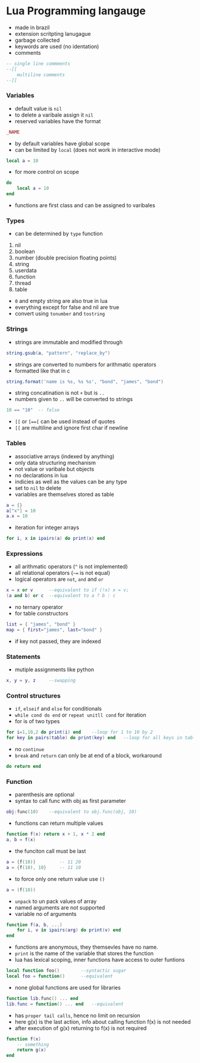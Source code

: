 # Lua Programming langauge

-   made in brazil
-   extension scritpting lanugague
-   garbage collected
-   keywords are used (no identation)
-   comments

```lua
-- single line commments
--[[
    multiline comments
--]]
```

### Variables

-   default value is `nil`
-   to delete a varibale assign it `nil`
-   reserved variables have the format

```lua
_NAME
```

-   by default variables have global scope
-   can be limited by `local` (does not work in interactive mode)

```lua
local a = 10
```

-   for more control on scope

```lua
do
    local a = 10
end
```

-   functions are first class and can be assigned to varibales

### Types

-   can be determined by `type` function

1. nil
1. boolean
1. number (double precision floating points)
1. string
1. userdata
1. function
1. thread
1. table

-   `0` and empty string are also true in lua
-   everything except for false and nil are true
-   convert using `tonumber` and `tostring`

### Strings

-   strings are immutable and modified through

```lua
string.gsub(a, "pattern", "replace_by")
```

-   strings are converted to numbers for arithmatic operators
-   formatted like that in c

```lua
string.format('name is %s, %s %s', "bond", "james", "bond")
```

-   string concatination is not `+` but is `..`
-   numbers given to `..` will be converted to strings

```lua
10 == "10"  -- false
```

-   `[[` or `[==[` can be used instead of quotes
-   `[[` are multiline and ignore first char if newline

### Tables

-   associative arrays (indexed by anything)
-   only data structuring mechanism
-   not value or varibale but objects
-   no declarations in lua
-   indicies as well as the values can be any type
-   set to `nil` to delete
-   variables are themselves stored as table

```lua
a = {}
a["x"] = 10
a.x = 10
```

-   iteration for integer arrays

```lua
for i, x in ipairs(a) do print(x) end
```

### Expressions

-   all arithmatic operators (`^` is not implemented)
-   all relational operators (`~=` is not equal)
-   logical operators are `not`, `and` and `or`

```lua
x = x or v      --equivalent to if (!x) x = v;
(a and b) or c  --equivalent to a ? b : c
```

-   no ternary operator
-   for table constructors

```lua
list = { "james", "bond" }
map = { first="james", last="bond" }
```

-   if key not passed, they are indexed

### Statements

-   mutiple assignments like python

```lua
x, y = y, z     --swapping
```

### Control structures

-   `if`, `elseif` and `else` for conditionals
-   `while cond do end` or `repeat unitll cond` for iteration
-   for is of two types

```lua
for i=1,10,2 do print(i) end    --loop for 1 to 10 by 2
for key in pairs(table) do print(key) end   --loop for all keys in table
```

-   no `continue`
-   `break` and `return` can only be at end of a block, workaround

```lua
do return end
```

### Function

- parenthesis are optional
- syntax to call func with obj as first parameter

```lua
obj:func(10)    --equivalent to obj.func(obj, 10)
```

- functions can return multiple values

```lua
function f(x) return x + 1, x * 2 end
a, b = f(x)
```

- the funciton call must be last 

```lua
a = {f(10)}         -- 11 20
a = {f(10), 10}     -- 11 10
```

- to force only one return value use `()`

```lua
a = (f(10))
```

- `unpack` to un pack values of array
- named arguments are not supported
- variable no of arguments

```lua
function f(a, b, ...)
    for i, v in ipairs(arg) do print(v) end
end
```

- functions are anonymous, they themsevles have no name.
- `print` is the name of the variable that stores the function
- lua has lexical scoping, inner functions have access to outer funtions

```lua
local function foo()        --syntactic sugar
local foo = function()      --equivalent
```

- none global functions are used for libraries

```lua
function lib.func() ... end
lib.func = function() ... end   --equivalent
```

- has `proper tail calls`, hence no limit on recursion
- here g(x) is the last action, info about calling function f(x) is not needed 
- after execution of g(x) returning to f(x) is not required 

```lua
function f(x)
    -- something
    return g(x)
end
```
